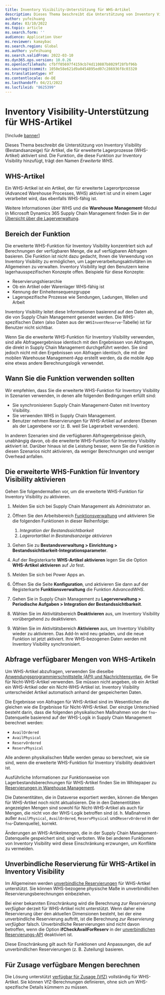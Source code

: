 ```yaml
---
title: Inventory Visibility-Unterstützung für WHS-Artikel
description: Dieses Thema beschreibt die Unterstützung von Inventory Visibility (Bestandsanzeige) für Artikel, die für erweiterte Lagerprozesse (WHS-Artikel) aktiviert sind.
author: yufeihuang
ms.date: 03/10/2022
ms.topic: article
ms.search.form: ''
audience: Application User
ms.reviewer: kamaybac
ms.search.region: Global
ms.author: yufeihuang
ms.search.validFrom: 2022-03-10
ms.dyn365.ops.version: 10.0.26
ms.openlocfilehash: cfbff05697f4159cb74d110887b8029f28fbf96b
ms.sourcegitcommit: 1050e58e621d9a0454895ed07c286936f8c03320
ms.translationtype: HT
ms.contentlocale: de-DE
ms.lasthandoff: 04/21/2022
ms.locfileid: "8625399"
---
```

# <a name="inventory-visibility-support-for-whs-items"></a>Inventory Visibility-Unterstützung für WHS-Artikel

[!include [banner](../includes/banner.md)]

Dieses Thema beschreibt die Unterstützung von Inventory Visibility (Bestandsanzeige) für Artikel, die für erweiterte Lagerprozesse (WHS-Artikel) aktiviert sind. Die Funktion, die diese Funktion zur Inventory Visibility hinzufügt, trägt den Namen *Erweiterte WHS*.

## <a name="whs-items"></a>WHS-Artikel

Ein WHS-Artikel ist ein Artikel, der für erweiterte Lagerortprozesse (Advanced Warehouse Processes, WHS) aktiviert ist und in einem Lager verarbeitet wird, das ebenfalls WHS-fähig ist.

Weitere Informationen über WHS und die **Warehouse Management**-Modul in Microsoft Dynamics 365 Supply Chain Management finden Sie in der [Übersicht über die Lagerverwaltung](../warehousing/warehouse-management-overview.md).

## <a name="scope-of-the-feature"></a>Bereich der Funktion

Die erweiterte WHS-Funktion für Inventory Visibility konzentriert sich auf Berechnungen der verfügbaren Menge, die auf verfügbaren Abfragen basieren. Die Funktion ist nicht dazu gedacht, Ihnen die Verwendung von Inventory Visibility zu ermöglichen, um Lagerverarbeitungsaktivitäten im Allgemeinen zu verwalten. Inventory Visibility legt den Benutzern keine lagerhausspezifischen Konzepte offen. Beispiele für diese Konzepte:

- Reservierungshierarchie
- Ob ein Artikel oder Warenlager WHS-fähig ist
- Kennung der Einheitensequenzgruppe
- Lagerspezifische Prozesse wie Sendungen, Ladungen, Wellen und Arbeit

Inventory Visibility leitet diese Informationen basierend auf den Daten ab, die von Supply Chain Management gesendet werden. Die WHS-spezifischen Daten (also Daten aus der `WHSInventReserve`-Tabelle) ist für Benutzer nicht sichtbar.

Wenn Sie die erweiterte WHS-Funktion für Inventory Visibility verwenden, sind alle Abfrageergebnisse identisch mit den Ergebnissen von Abfragen, die direkt in Supply Chain Management durchgeführt werden. Sie sind jedoch nicht mit den Ergebnissen von Abfragen identisch, die mit der mobilen Warehouse Management-App erstellt werden, da die mobile App eine etwas andere Berechnungslogik verwendet.

## <a name="when-to-use-the-feature"></a>Wann Sie die Funktion verwenden sollten

Wir empfehlen, dass Sie die erweiterte WHS-Funktion für Inventory Visibility in Szenarien verwenden, in denen alle folgenden Bedingungen erfüllt sind:

- Sie synchronisieren Supply Chain Management-Daten mit Inventory Visibility.
- Sie verwenden WHS in Supply Chain Management.
- Benutzer nehmen Reservierungen für WHS-Artikel auf anderen Ebenen als der Lagerebene vor (z. B. weil Sie Lagerarbeit verwenden).

In anderen Szenarien sind die verfügbaren Abfrageergebnisse gleich, unabhängig davon, ob die erweiterte WHS-Funktion für Inventory Visibility aktiviert ist. Darüber hinaus ist die Leistung besser, wenn Sie die Funktion in diesen Szenarios nicht aktivieren, da weniger Berechnungen und weniger Overhead anfallen.

## <a name="enable-the-advanced-whs-feature-for-inventory-visibility"></a>Die erweiterte WHS-Funktion für Inventory Visibility aktivieren

Gehen Sie folgendermaßen vor, um die erweiterte WHS-Funktion für Inventory Visibility zu aktivieren.

1. Melden Sie sich bei Supply Chain Management als Administrator an.
1. Öffnen Sie den Arbeitsbereich [Funktionsverwaltung](../../fin-ops-core/fin-ops/get-started/feature-management/feature-management-overview.md) und aktivieren Sie die folgenden Funktionen in dieser Reihenfolge:

    1. *Integration der Bestandssichtbarkeit*
    1. *Lagerortartikel in Bestandsanzeige aktivieren*

1. Gehen Sie zu **Bestandsverwaltung \> Einrichtung \> Bestandssichtbarkeit-Integrationsparameter**.
1. Auf der Registerkarte **WHS-Artikel aktivieren** legen Sie die Option **WHS-Artikel aktivieren** auf *Ja* fest.
1. Melden Sie sich bei Power Apps an.
1. Öffnen Sie die Seite **Konfiguration**, und aktivieren Sie dann auf der Registerkarte **Funktionsverwaltung** die Funktion *AdvancedWHS*.
1. Gehen Sie in Supply Chain Management zu **Lagerverwaltung \> Periodische Aufgaben \> Integration der Bestandssichtbarkeit**.
1. Wählen Sie im Aktivitätsbereich **Deaktivieren** aus, um Inventory Visibility vorübergehend zu deaktivieren.
1. Wählen Sie im Aktivitätsbereich **Aktivieren** aus, um Inventory Visibility wieder zu aktivieren. Das Add-In wird neu geladen, und die neue Funktion ist jetzt aktiviert. Ihre WHS-bezogenen Daten werden mit Inventory Visibility synchronisiert.

## <a name="query-on-hand-quantities-of-whs-items"></a>Abfrage verfügbarer Mengen von WHS-Artikeln

Um WHS-Artikel abzufragen, verwenden Sie dieselbe [Anwendungsprogrammierschnittstelle (API) und Nachrichtensyntax](inventory-visibility-api.md), die Sie für Nicht-WHS-Artikel verwenden. Sie müssen nicht angeben, ob ein Artikel ein WHS-Artikel oder ein Nicht-WHS-Artikel ist. Inventory Visibility unterscheidet Artikel automatisch anhand der gespeicherten Daten.

Die Ergebnisse von Abfragen für WHS-Artikel sind im Wesentlichen die gleichen wie die Ergebnisse für Nicht-WHS-Artikel. Der einzige Unterschied besteht darin, dass die folgenden physikalischen Maßnahmen von der `fno`-Datenquelle basierend auf der WHS-Logik in Supply Chain Management berechnet werden:

- `AvailOrdered`
- `AvailPhysical`
- `ReservOrdered`
- `ReservPhysical`

Alle anderen physikalischen Maße werden genau so berechnet, wie sie sind, wenn die erweiterte WHS-Funktion für Inventory Visibility deaktiviert ist.

Ausführliche Informationen zur Funktionsweise von Lagerbestandsberechnungen für WHS-Artikel finden Sie im Whitepaper zu [Reservierungen in Warehouse Management](https://www.microsoft.com/download/details.aspx?id=43284).

Die Datenentitäten, die in Dataverse exportiert werden, können die Mengen für WHS-Artikel noch nicht aktualisieren. Die in den Datenentitäten angezeigten Mengen sind sowohl für Nicht-WHS-Artikel als auch für Mengen, die nicht von der WHS-Logik betroffen sind (d. h. Maßnahmen außer `AvailPhysical`, `AvailOrdered`, `ReservPhysical` und`ReservOrdered` in der `fno`-Datenquelle), korrekt.

Änderungen an WHS-Artikelmengen, die in der Supply Chain Management-Datenquelle gespeichert sind, sind verboten. Wie bei anderen Funktionen von Inventory Visibility wird diese Einschränkung erzwungen, um Konflikte zu vermeiden.

## <a name="soft-reservations-on-whs-items-in-inventory-visibility"></a>Unverbindliche Reservierung für WHS-Artikel in Inventory Visibility

Im Allgemeinen werden [unverbindliche Reservierungen](inventory-visibility-reservations.md) für WHS-Artikel unterstützt. Sie können WHS-bezogene physische Maße in unverbindlichen Reservierungsberechnungen einbeziehen. 

Bei einer bekannten Einschränkung wird die Berechnung *zur Reservierung verfügbar* derzeit für WHS-Artikel nicht unterstützt. Wenn daher eine Reservierung über den aktuellen Dimensionen besteht, bei der eine unverbindliche Reservierung auftritt, ist die Berechnung *zur Reservierung verfügbar* falsch. Unverbindliche Reservierungen sind nicht davon betroffen, wenn die Option **ifCheckAvailForReserv** in der [unverbindlichen Reservierungs-API](inventory-visibility-api.md#create-one-reservation-event) deaktiviert ist.

Diese Einschränkung gilt auch für Funktionen und Anpassungen, die auf unverbindlichen Reservierungen (z. B. Zuteilung) basieren.

## <a name="calculate-available-to-promise-quantities"></a>Für Zusage verfügbare Mengen berechnen

Die Lösung unterstützt [verfügbar für Zusage (VfZ)](inventory-visibility-available-to-promise.md) vollständig für WHS-Artikel. Sie können VfZ-Berechnungen definieren, ohne sich um WHS-spezifische Details kümmern zu müssen.
